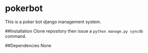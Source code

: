 # pokerbot
This is a poker bot django management system.

##Installation
Clone repository then issue a `python manage.py syncdb` command.

##Dependencies
None
